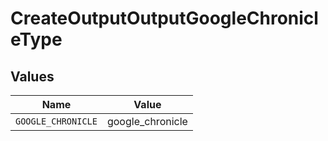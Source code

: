 # CreateOutputOutputGoogleChronicleType


## Values

| Name               | Value              |
| ------------------ | ------------------ |
| `GOOGLE_CHRONICLE` | google_chronicle   |